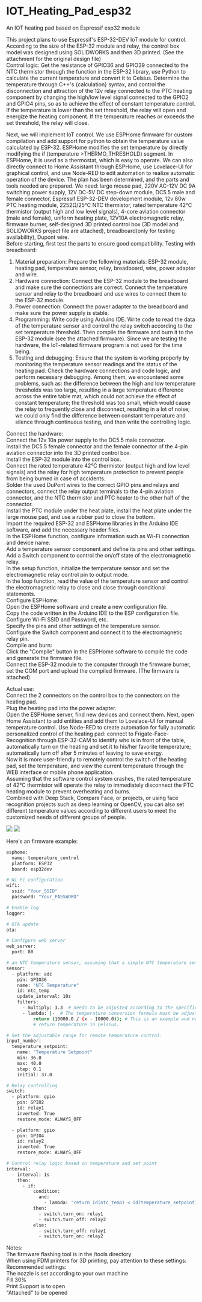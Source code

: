 # IOT_Heating_Pad_esp32
An IOT heating pad based on Espressif esp32 module  

This project plans to use Espressif's ESP-32-DEV IoT module for control.  
According to the size of the ESP-32 module and relay, the control box model was designed using SOLIDWORKS and then 3D printed. (See the attachment for the original design file)  
Control logic: Get the resistance of GPIO36 and GPIO39 connected to the NTC thermistor through the function in the ESP-32 library, use Python to calculate the current temperature and convert it to Celsius. Determine the temperature through C++'s {calculation} syntax, and control the disconnection and attraction of the 12v relay connected to the PTC heating component by changing the high/low level signal connected to the GPIO2 and GPIO4 pins, so as to achieve the effect of constant temperature control. If the temperature is lower than the set threshold, the relay will open and energize the heating component. If the temperature reaches or exceeds the set threshold, the relay will close.

Next, we will implement IoT control. We use ESPHome firmware for custom compilation and add support for python to obtain the temperature value calculated by ESP-32. ESPHome modifies the set temperature by directly modifying the if (temperature >THERMO_THRESHOLD) segment. In ESPHome, it is used as a thermostat, which is easy to operate. We can also directly connect to Home Assistant through ESPHome, use Lovelace-UI for graphical control, and use Node-RED to edit automation to realize automatic operation of the device. The plan has been determined, and the parts and tools needed are prepared. We need: large mouse pad, 220V AC-12V DC 9A switching power supply, 12V DC-5V DC step-down module, DC5.5 male and female connector, Espressif ESP-32-DEV development module, 12v 80w PTC heating module, 2252Ω/25℃ NTC thermistor, rated temperature 42℃ thermistor (output high and low level signals), 4-core aviation connector (male and female), uniform heating plate, 12V10A electromagnetic relay, firmware burner, self-designed 3D printed control box (3D model and SOLIDWORKS project file are attached), breadboard(only for testing availability), Dupont wire.  
Before starting, first test the parts to ensure good compatibility. Testing with breadboard:
1. Material preparation: Prepare the following materials: ESP-32 module, heating pad, temperature sensor, relay,
breadboard, wire, power adapter and wire.
2. Hardware connection: Connect the ESP-32 module to the breadboard and make sure the connections are correct. Connect the temperature sensor and relay to the breadboard and use wires to connect them to the ESP-32 module.
3. Power connection: Connect the power adapter to the breadboard and make sure the power supply is stable.
4. Programming: Write code using Arduino IDE. Write code to read the data of the temperature sensor and control the relay switch according to the set temperature threshold. Then compile the firmware and burn it to the ESP-32 module (see the attached firmware). Since we are testing the hardware, the IoT-related firmware program is not used for the time being.
5. Testing and debugging: Ensure that the system is working properly by monitoring the temperature sensor readings and the status of the heating pad.
Check the hardware connections and code logic, and perform necessary debugging. Among them, we encountered some problems, such as: the difference between the high and low temperature thresholds was too large, resulting in a large temperature difference across the entire table mat, which could not achieve the effect of constant temperature; the threshold was too small, which would cause the relay to frequently close and disconnect, resulting in a lot of noise; we could only find the difference between constant temperature and silence through continuous testing, and then write the controlling logic.  

Connect the hardware:  
Connect the 12v 10a power supply to the DC5.5 male connector.  
Install the DC5.5 female connector and the female connector of the 4-pin aviation connector into the 3D printed control box.  
Install the ESP-32 module into the control box.  
Connect the rated temperature 42℃ thermistor (output high and low level signals) and the relay for high temperature protection to prevent people from being burned in case of accidents.  
Solder the used DuPont wires to the correct GPIO pins and relays and connectors, connect the relay output terminals to the 4-pin aviation connector, and the NTC thermistor and PTC heater to the other half of the connector.  
Install the PTC module under the heat plate, install the heat plate under the large mouse pad, and use a rubber pad to close the bottom.  
Import the required ESP-32 and ESPHome libraries in the Arduino IDE software, and add the necessary header files.  
In the ESPHome function, configure information such as Wi-Fi connection and device name.  
Add a temperature sensor component and define its pins and other settings.  
Add a Switch component to control the on/off state of the electromagnetic relay.  
In the setup function, initialize the temperature sensor and set the electromagnetic relay control pin to output mode.  
In the loop function, read the value of the temperature sensor and control the electromagnetic relay to close and close through conditional statements.  
Configure ESPHome:  
Open the ESPHome software and create a new configuration file.  
Copy the code written in the Arduino IDE to the ESP configuration file.  
Configure Wi-Fi SSID and Password, etc.  
Specify the pins and other settings of the temperature sensor.  
Configure the Switch component and connect it to the electromagnetic relay pin.  
Compile and burn:  
Click the "Compile" button in the ESPHome software to compile the code and generate the firmware file.  
Connect the ESP-32 module to the computer through the firmware burner, set the COM port and upload the compiled firmware.
(The firmware is attached)

Actual use:  
Connect the 2 connectors on the control box to the connectors on the heating pad.  
Plug the heating pad into the power adapter.  
Open the ESPHome server, find new devices and connect them. Next, open Home Assistant to add entities and add them to Lovelace-UI for manual temperature control. Use Node-RED to create automation for fully automatic personalized control of the heating pad: connect to Frigate-Face-Recognition through ESP-32-CAM to identify who is in front of the table, automatically turn on the heating and set it to his/her favorite temperature; automatically turn off after 5 minutes of leaving to save energy.  
Now it is more user-friendly to remotely control the switch of the heating pad, set the temperature, and view the current temperature through the WEB interface or mobile phone application.  
Assuming that the software control system crashes, the rated temperature of 42℃ thermistor will operate the relay to immediately disconnect the PTC heating module to prevent overheating and burns.  
Combined with Deep Stack, Compare Face, or projects, or using face recognition projects such as deep learning or OpenCV, you can also set different temperature values ​​according to different users to meet the customized needs of different groups of people.  

![](images/IMG_2461.jpeg)
![](images/IMG_2462.jpeg)

Here's an firmware example:  
```sh
esphome:
  name: temperature_control
  platform: ESP32
  board: esp32dev

# Wi-Fi configuration
wifi:
  ssid: "Your_SSID"
  password: "Your_PASSWORD"

# Enable log
logger:

# OTA update
ota:

# Configure web server
web_server:
  port: 80

# an NTC temperature sensor, assuming that a simple NTC temperature sensor is connected to an ADC pin
sensor:
  - platform: adc
    pin: GPIO36
    name: "NTC Temperature"
    id: ntc_temp
    update_interval: 10s
    filters:
      - multiply: 3.3  # needs to be adjusted according to the specific resistance and NTC characteristics
      - lambda: |-  # The temperature conversion formula must be adjusted according to the NTC characteristic curve
          return (10000.0 / (x - 10000.0)); # This is an example and needs to be replaced with the correct temperature conversion formula
          # return temperature in Celsius.

# Set the adjustable range for remote temperature control.
input_number:
  temperature_setpoint:
    name: "Temperature Setpoint"
    min: 36.0
    max: 40.0
    step: 0.1
    initial: 37.0

# Relay controlling
switch:
  - platform: gpio
    pin: GPIO2
    id: relay1
    inverted: True
    restore_mode: ALWAYS_OFF

  - platform: gpio
    pin: GPIO4
    id: relay2
    inverted: True
    restore_mode: ALWAYS_OFF

# Control relay logic based on temperature and set point
interval:
  - interval: 1s
    then:
      - if:
          condition:
            and:
              - lambda: 'return id(ntc_temp) < id(temperature_setpoint);'
          then:
            - switch.turn_on: relay1
            - switch.turn_off: relay2
          else:
            - switch.turn_off: relay1
            - switch.turn_on: relay2
```


Notes:   
The firmware flashing tool is in the /tools directory  
When using FDM printers for 3D printing, pay attention to these settings:  
Recommended settings:  
The nozzle is set according to your own machine  
Fill 30%  
Print Support is to open  
"Attached" to be opened  
